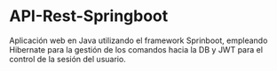 # API-Rest-Springboot

Aplicación web en Java utilizando el framework Sprinboot, empleando Hibernate para la gestión de los comandos hacia la DB y JWT para el control de la sesión del usuario.
